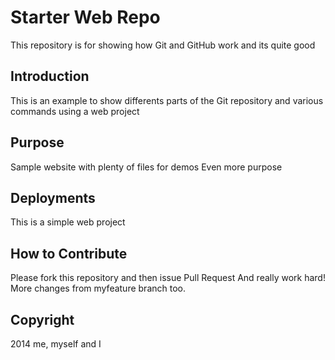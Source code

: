 # Starter Web Repo

This repository is for showing how Git and GitHub work
and its quite good

## Introduction

This is an example to show differents parts of the Git repository and various commands using a web project

## Purpose

Sample website with plenty of files for demos
Even more purpose

## Deployments
This is a simple web project

## How to Contribute

Please fork this repository and then issue Pull Request
And really work hard!
More changes from myfeature branch too. 

## Copyright

2014 me, myself and I
